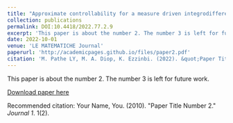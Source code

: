 ```yaml
---
title: "Approximate controllability for a measure driven integrodifferential evolution system of with nonlocal conditions"
collection: publications
permalink: DOI:10.4418/2022.77.2.9
excerpt: 'This paper is about the number 2. The number 3 is left for future work.'
date: 2022-10-01
venue: 'LE MATEMATICHE Journal'
paperurl: 'http://academicpages.github.io/files/paper2.pdf'
citation: 'M. Pathe LY, M. A. Diop, K. Ezzinbi. (2022). &quot;Paper Title Number 2.&quot; <i>LE MATEMATICHE</i>. 1(2).'
---
```

This paper is about the number 2. The number 3 is left for future work.

[Download paper here](http://academicpages.github.io/files/paper2.pdf)

Recommended citation: Your Name, You. (2010). "Paper Title Number 2." <i>Journal 1</i>. 1(2).
